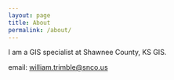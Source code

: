 ```yaml
---
layout: page
title: About
permalink: /about/
---
```


I am a GIS specialist at Shawnee County, KS GIS. 

email: william.trimble@snco.us
